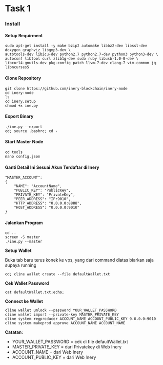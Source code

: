 # Task 1

### Install

#### Setup Requirment

```
sudo apt-get install -y make bzip2 automake libbz2-dev libssl-dev doxygen graphviz libgmp3-dev \
autotools-dev libicu-dev python2.7 python2.7-dev python3 python3-dev \
autoconf libtool curl zlib1g-dev sudo ruby libusb-1.0-0-dev \
libcurl4-gnutls-dev pkg-config patch llvm-7-dev clang-7 vim-common jq libncurses5
```

#### Clone Repository

```
git clone https://github.com/inery-blockchain/inery-node
cd inery-node
ls
cd inery.setup
chmod +x ine.py
```

#### Export Binary

```
./ine.py --export
cd; source .bashrc; cd -
```

#### Start Master Node

```
cd tools
nano config.json
```

#### Ganti Detail Ini Sesuai Akun Terdaftar di Inery

```
"MASTER_ACCOUNT":
{
    "NAME": "AccountName",
    "PUBLIC_KEY": "PublicKey",
    "PRIVATE_KEY": "PrivateKey",
    "PEER_ADDRESS": "IP:9010",
    "HTTP_ADDRESS": "0.0.0.0:8888",
    "HOST_ADDRESS": "0.0.0.0:9010"
}
```

#### Jalankan Program

```
cd ..
screen -S master
./ine.py --master
```

**Setup Wallet**

Buka tab baru terus konek ke vps, yang dari command diatas biarkan saja supaya running

```
cd; cline wallet create --file defaultWallet.txt
```

**Cek Wallet Password**

```
cat defaultWallet.txt;echo;
```

**Connect ke Wallet**

```
cline wallet unlock --password YOUR_WALLET_PASSWORD
cline wallet import --private-key MASTER_PRIVATE_KEY
cline system regproducer ACCOUNT_NAME ACCOUNT_PUBLIC_KEY 0.0.0.0:9010
cline system makeprod approve ACCOUNT_NAME ACCOUNT_NAME
```

**Catatan:**

* YOUR\_WALLET\_PASSWORD = cek di file defaultWallet.txt
* MASTER\_PRIVATE\_KEY = dari Privatekey di Web Inery
* ACCOUNT\_NAME = dari Web Inery
* ACCOUNT\_PUBLIC\_KEY = dari Web Inery

